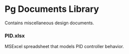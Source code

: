 # Pg Documents Library 
Contains miscellaneous design documents.

### PID.xlsx 
MSExcel spreadsheet that models PID controller behavior.
